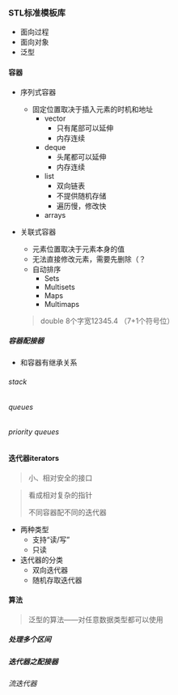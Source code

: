 ### STL标准模板库

* 面向过程
* 面向对象
* 泛型



#### 容器

* 序列式容器

  * 固定位置取决于插入元素的时机和地址
    * vector
      * 只有尾部可以延伸
      * 内存连续
    * deque
      * 头尾都可以延伸
      * 内存连续
    * list
      * 双向链表
      * 不提供随机存储
      * 遍历慢，修改快
    * arrays

* 关联式容器

  * 元素位置取决于元素本身的值
  * 无法直接修改元素，需要先删除（？
  * 自动排序
    * Sets
    * Multisets
    * Maps
    * Multimaps

  > double 8个字宽12345.4 （7+1个符号位）

##### 容器配接器

* 和容器有继承关系

###### stack

###### queues

###### priority queues

#### 迭代器iterators

> 小、相对安全的接口

> 看成相对复杂的指针
>
> 不同容器配不同的迭代器

* 两种类型
  * 支持“读/写”
  * 只读
* 迭代器的分类
  * 双向迭代器
  * 随机存取迭代器

#### 算法

> 泛型的算法——对任意数据类型都可以使用

##### 处理多个区间

##### 迭代器之配接器

###### 流迭代器